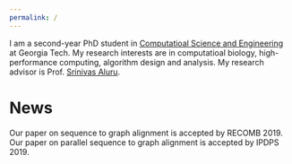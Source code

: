 ```yaml
---
permalink: /
---
```


I am a second-year PhD student in [Computatioal Science and Engineering](https://www.cse.gatech.edu) at Georgia Tech. My research interests are in computatioal biology, high-performance computing, algorithm design and analysis. My research advisor is Prof. [Srinivas Aluru](https://www.cc.gatech.edu/~saluru/).

# News
Our paper on sequence to graph alignment is accepted by RECOMB 2019.
Our paper on parallel sequence to graph alignment is accepted by IPDPS 2019.
